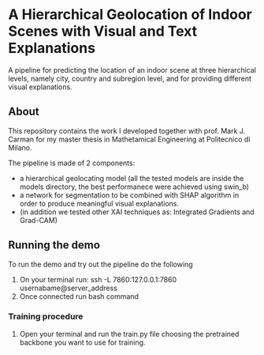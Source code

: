 # A Hierarchical Geolocation of Indoor Scenes with Visual and Text Explanations
A pipeline for predicting the location of an indoor scene at three hierarchical levels, namely city, country and subregion level, and for providing different visual explanations.

## About
This repository contains the work I developed together with prof. Mark J. Carman for my master thesis in Mathetamical Engineering at Politecnico di Milano.

The pipeline is made of 2 components:
* a hierarchical geolocating model (all the tested models are inside the models directory, the best performanece were achieved using swin_b)
* a network for segmentation to be combined with SHAP algorithm in order to produce meaningful visual explanations. 
* (in addition we tested other XAI techniques as: Integrated Gradients and Grad-CAM)


## Running the demo
To run the demo and try out the pipeline do the following
1. On your terminal run: ssh -L 7860:127.0.0.1:7860 usernabame@server_address
2. Once connected run bash command 


### Training procedure
1. Open your terminal and run the train.py file choosing the pretrained backbone you want to use for training.

